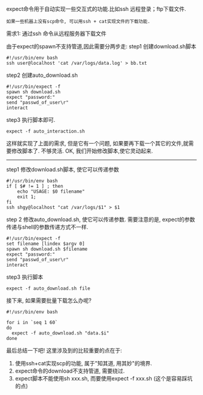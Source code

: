 expect命令用于自动实现一些交互式的功能.比如ssh 远程登录；ftp下载文件.

`如果一些机器上没有scp命令, 可以用ssh + cat实现文件的下载功能.`

需求1: 通过ssh 命令从远程服务器下载文件

由于expect的spawn不支持管道,因此需要分两步走:
step1 创建download.sh脚本
```
#!/usr/bin/env bash
ssh user@localhost 'cat /var/logs/data.log' > bb.txt
```
step2 创建auto_download.sh
```
#!/usr/bin/expect -f
spawn sh download.sh
expect "password:"
send "passwd_of_user\r"
interact
```
step3 执行脚本即可.
```
expect -f auto_interaction.sh
```

这样就实现了上面的需求, 但是它有一个问题, 如果要再下载一个其它的文件,就需要修改脚本了. 不够灵活.
OK, 我们开始修改脚本,使它灵动起来.

___

step1 修改download.sh脚本, 使它可以传递参数
```
#!/usr/bin/env bash
if [ $# != 1 ] ; then
    echo "USAGE: $0 filename"
    exit 1;
fi
ssh shgy@localhost "cat /var/logs/$1" > $1
```

step 2 修改auto_download.sh, 使它可以传递参数. 需要注意的是, expect的参数传递与shell的参数传递方式不一样.
```
#!/usr/bin/expect -f
set filename [lindex $argv 0]
spawn sh download.sh $filename
expect "password:"
send "passwd_of_user\r"
interact
```
step3 执行脚本
```
expect -f auto_download.sh file
```

接下来, 如果需要批量下载怎么办呢?
```
#!/usr/bin/env bash

for i in `seq 1 60`
do
  expect -f auto_download.sh "data.$i"
done
```

最后总结一下吧!
这里涉及到的比较重要的点在于:
1. 使用ssh+cat实现scp的功能, 属于"知其道, 用其妙"的境界.
2. expect命令的download不支持管道, 需要绕过.
3. expect脚本不能使用sh xxx.sh, 而要使用expect -f xxx.sh (这个是容易踩坑的点)






